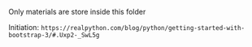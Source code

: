 Only materials are store inside this folder


Initiation: `https://realpython.com/blog/python/getting-started-with-bootstrap-3/#.Uxp2-_SwL5g`

